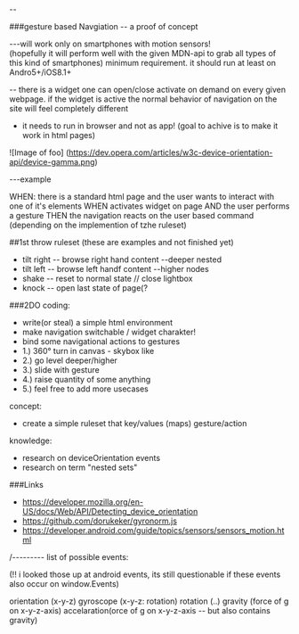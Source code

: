 --

###gesture based Navgiation -- a proof of concept

---will work only on smartphones with motion sensors!  
(hopefully it will perform well with the given MDN-api to grab all types of this kind of smartphones) 
minimum requirement. it should run at least on Andro5+/iOS8.1+

--
there is a widget one can open/close activate on demand on every given webpage.
if the widget is active the normal behavior of navigation on the site will feel completely different

- it needs to run in browser and not as app! (goal to achive is to make it work in html pages)

![Image of foo]
(https://dev.opera.com/articles/w3c-device-orientation-api/device-gamma.png)


---example

WHEN:
	there is a standard html page and the user wants to interact with one of it's elements
WHEN
  activates widget on page
  AND the user performs a gesture 
THEN
  the navigation reacts on the user based command
  (depending on the implemention of tzhe ruleset)


##1st throw ruleset (these are examples and not finished yet)
- tilt right -- browse right hand content --deeper nested 
- tilt left -- browse left handf content --higher nodes
- shake -- reset to normal state // close lightbox
- knock -- open last state of page(? 


###2DO
coding:

- write(or steal) a simple html environment
- make navigation switchable / widget charakter!
- bind some navigational actions to gestures
- 1.) 360° turn in canvas - skybox like
- 2.) go level deeper/higher
- 3.) slide with gesture 
- 4.) raise quantity of some anything
- 5.) feel free to add more usecases

concept:
- create a simple ruleset that key/values (maps) gesture/action


knowledge:
- research on deviceOrientation events
- research on term "nested sets"


###Links
- https://developer.mozilla.org/en-US/docs/Web/API/Detecting_device_orientation
- https://github.com/dorukeker/gyronorm.js
- https://developer.android.com/guide/topics/sensors/sensors_motion.html

/---------
list of possible events: 

(!! i looked those up at android events, its still questionable if these events also occur on window.Events)

orientation (x-y-z) 
gyroscope (x-y-z: rotation)
rotation (..)
gravity (force of g on x-y-z-axis)
accelaration(orce of g on x-y-z-axis -- but also contains gravity)
